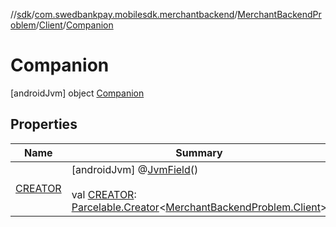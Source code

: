//[sdk](../../../../../index.md)/[com.swedbankpay.mobilesdk.merchantbackend](../../../index.md)/[MerchantBackendProblem](../../index.md)/[Client](../index.md)/[Companion](index.md)



# Companion  
 [androidJvm] object [Companion](index.md)   


## Properties  
  
|  Name |  Summary | 
|---|---|
| <a name="com.swedbankpay.mobilesdk.merchantbackend/MerchantBackendProblem.Client.Companion/CREATOR/#/PointingToDeclaration/"></a>[CREATOR](-c-r-e-a-t-o-r.md)| <a name="com.swedbankpay.mobilesdk.merchantbackend/MerchantBackendProblem.Client.Companion/CREATOR/#/PointingToDeclaration/"></a> [androidJvm] @[JvmField](https://kotlinlang.org/api/latest/jvm/stdlib/kotlin.jvm/-jvm-field/index.html)()  <br>  <br>val [CREATOR](-c-r-e-a-t-o-r.md): [Parcelable.Creator](https://developer.android.com/reference/kotlin/android/os/Parcelable.Creator.html)<[MerchantBackendProblem.Client](../index.md)>   <br>|

